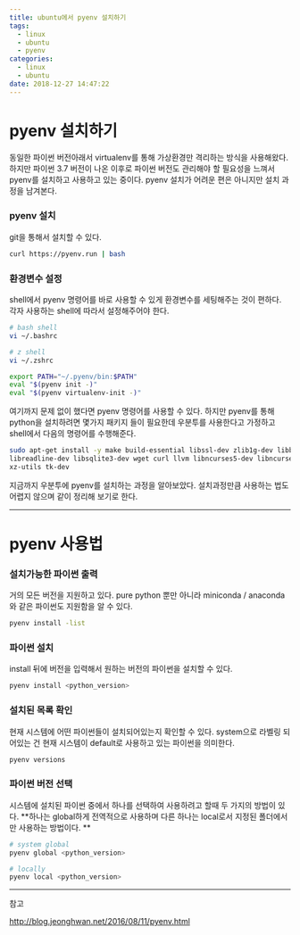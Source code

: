 ```yaml
---
title: ubuntu에서 pyenv 설치하기
tags:
  - linux
  - ubuntu
  - pyenv
categories:
  - linux
  - ubuntu
date: 2018-12-27 14:47:22
---
```


# pyenv 설치하기

동일한 파이썬 버전아래서 virtualenv를 통해 가상환경만 격리하는 방식을 사용해왔다. 하지만 파이썬 3.7 버전이 나온 이후로 파이썬 버전도 관리해야 할 필요성을 느껴서 pyenv를 설치하고 사용하고 있는 중이다. pyenv 설치가 어려운 편은 아니지만 설치 과정을 남겨본다.

### pyenv 설치

git을 통해서 설치할 수 있다. 

~~~sh
curl https://pyenv.run | bash
~~~

### 환경변수 설정

shell에서 pyenv 명령어를 바로 사용할 수 있게 환경변수를 세팅해주는 것이 편하다. 각자 사용하는 shell에 따라서 설정해주어야 한다.

~~~sh
# bash shell
vi ~/.bashrc

# z shell
vi ~/.zshrc
~~~

~~~sh
export PATH="~/.pyenv/bin:$PATH"
eval "$(pyenv init -)"
eval "$(pyenv virtualenv-init -)"
~~~

여기까지 문제 없이 했다면 pyenv 명령어를 사용할 수 있다. 하지만 pyenv를 통해 python을 설치하려면 몇가지 패키지 들이 필요한데 우분투를 사용한다고 가정하고 shell에서 다음의 명령어를 수행해준다.

~~~sh
sudo apt-get install -y make build-essential libssl-dev zlib1g-dev libbz2-dev \
libreadline-dev libsqlite3-dev wget curl llvm libncurses5-dev libncursesw5-dev \
xz-utils tk-dev
~~~

지금까지 우분투에 pyenv를 설치하는 과정을 알아보았다. 설치과정만큼 사용하는 법도 어렵지 않으며 같이 정리해 보기로 한다.



<hr>

# pyenv 사용법

### 설치가능한 파이썬 출력

거의 모든 버전을 지원하고 있다. pure python 뿐만 아니라 miniconda / anaconda 와 같은 파이썬도 지원함을 알 수 있다.

~~~sh
pyenv install -list
~~~

### 파이썬 설치

install 뒤에 버전을 입력해서 원하는 버전의 파이썬을 설치할 수 있다.

~~~sh
pyenv install <python_version>
~~~

### 설치된 목록 확인

현재 시스템에 어떤 파이썬들이 설치되어있는지 확인할 수 있다. system으로 라벨링 되어있는 건 현재 시스템이 default로 사용하고 있는 파이썬을 의미한다.

~~~sh
pyenv versions
~~~

### 파이썬 버전 선택

시스템에 설치된 파이썬 중에서 하나를 선택하여 사용하려고 할때 두 가지의 방법이 있다. **하나는 global하게 전역적으로 사용하며 다른 하나는 local로서 지정된 폴더에서만 사용하는 방법이다. **

~~~sh
# system global
pyenv global <python_version>

# locally
pyenv local <python_version>
~~~



<hr>

참고

http://blog.jeonghwan.net/2016/08/11/pyenv.html

